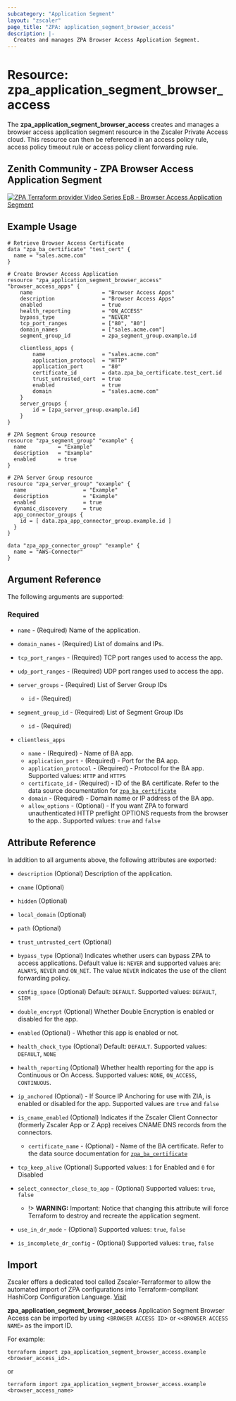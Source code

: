 ```yaml
---
subcategory: "Application Segment"
layout: "zscaler"
page_title: "ZPA: application_segment_browser_access"
description: |-
  Creates and manages ZPA Browser Access Application Segment.
---
```


# Resource: zpa_application_segment_browser_access

The **zpa_application_segment_browser_access** creates and manages a browser access application segment resource in the Zscaler Private Access cloud. This resource can then be referenced in an access policy rule, access policy timeout rule or access policy client forwarding rule.

## Zenith Community - ZPA Browser Access Application Segment

[![ZPA Terraform provider Video Series Ep8 - Browser Access Application Segment](https://raw.githubusercontent.com/zscaler/terraform-provider-zpa/master/images/zpa_browser_access_application_segments.svg)](https://community.zscaler.com/t/zpa-terraform-provider-video-series-ep-8-zpa-browser-access-application-segment/19150)

## Example Usage

```hcl
# Retrieve Browser Access Certificate
data "zpa_ba_certificate" "test_cert" {
  name = "sales.acme.com"
}

# Create Browser Access Application
resource "zpa_application_segment_browser_access" "browser_access_apps" {
    name                      = "Browser Access Apps"
    description               = "Browser Access Apps"
    enabled                   = true
    health_reporting          = "ON_ACCESS"
    bypass_type               = "NEVER"
    tcp_port_ranges           = ["80", "80"]
    domain_names              = ["sales.acme.com"]
    segment_group_id          = zpa_segment_group.example.id

    clientless_apps {
        name                  = "sales.acme.com"
        application_protocol  = "HTTP"
        application_port      = "80"
        certificate_id        = data.zpa_ba_certificate.test_cert.id
        trust_untrusted_cert  = true
        enabled               = true
        domain                = "sales.acme.com"
    }
    server_groups {
        id = [zpa_server_group.example.id]
    }
}

# ZPA Segment Group resource
resource "zpa_segment_group" "example" {
  name          = "Example"
  description   = "Example"
  enabled       = true
}

# ZPA Server Group resource
resource "zpa_server_group" "example" {
  name                  = "Example"
  description           = "Example"
  enabled               = true
  dynamic_discovery     = true
  app_connector_groups {
    id = [ data.zpa_app_connector_group.example.id ]
  }
}

data "zpa_app_connector_group" "example" {
  name = "AWS-Connector"
}

```

## Argument Reference

The following arguments are supported:

### Required

* `name` - (Required) Name of the application.
* `domain_names` - (Required) List of domains and IPs.
* `tcp_port_ranges` - (Required) TCP port ranges used to access the app.
* `udp_port_ranges` - (Required) UDP port ranges used to access the app.

* `server_groups` - (Required) List of Server Group IDs
  * `id` - (Required)

* `segment_group_id` - (Required) List of Segment Group IDs
  * `id` - (Required)

* `clientless_apps`
  * `name` - (Required) - Name of BA app.
  * `application_port` - (Required) - Port for the BA app.
  * `application_protocol` - (Required) - Protocol for the BA app. Supported values: `HTTP` and `HTTPS`
  * `certificate_id` - (Required) - ID of the BA certificate. Refer to the data source documentation for [`zpa_ba_certificate`](https://github.com/zscaler/terraform-provider-zpa/blob/master/docs/data-sources/zpa_ba_certificate.md)
  * `domain` - (Required) - Domain name or IP address of the BA app.
  * `allow_options` - (Optional) - If you want ZPA to forward unauthenticated HTTP preflight OPTIONS requests from the browser to the app.. Supported values: `true` and `false`

## Attribute Reference

In addition to all arguments above, the following attributes are exported:

* `description` (Optional) Description of the application.
* `cname` (Optional)
* `hidden` (Optional)
* `local_domain` (Optional)
* `path` (Optional)
* `trust_untrusted_cert` (Optional)
* `bypass_type` (Optional) Indicates whether users can bypass ZPA to access applications. Default value is: `NEVER` and supported values are: `ALWAYS`, `NEVER` and `ON_NET`. The value `NEVER` indicates the use of the client forwarding policy.
* `config_space` (Optional) Default: `DEFAULT`. Supported values: `DEFAULT`, `SIEM`
* `double_encrypt` (Optional) Whether Double Encryption is enabled or disabled for the app.
* `enabled` (Optional) - Whether this app is enabled or not.
* `health_check_type` (Optional) Default: `DEFAULT`. Supported values: `DEFAULT`, `NONE`
* `health_reporting` (Optional) Whether health reporting for the app is Continuous or On Access. Supported values: `NONE`, `ON_ACCESS`, `CONTINUOUS`.
* `ip_anchored` (Optional) - If Source IP Anchoring for use with ZIA, is enabled or disabled for the app. Supported values are `true` and `false`
* `is_cname_enabled` (Optional) Indicates if the Zscaler Client Connector (formerly Zscaler App or Z App) receives CNAME DNS records from the connectors.
  * `certificate_name` - (Optional) - Name of the BA certificate. Refer to the data source documentation for [`zpa_ba_certificate`](https://github.com/zscaler/terraform-provider-zpa/blob/master/docs/data-sources/zpa_ba_certificate.md)
* `tcp_keep_alive` (Optional) Supported values: ``1`` for Enabled and ``0`` for Disabled

* `select_connector_close_to_app` - (Optional) Supported values: `true`, `false`
    * !> **WARNING:** Important: Notice that changing this attribute will force Terraform to destroy and recreate the application segment.

* `use_in_dr_mode` - (Optional) Supported values: `true`, `false`
* `is_incomplete_dr_config` - (Optional) Supported values: `true`, `false`

## Import

Zscaler offers a dedicated tool called Zscaler-Terraformer to allow the automated import of ZPA configurations into Terraform-compliant HashiCorp Configuration Language.
[Visit](https://github.com/zscaler/zscaler-terraformer)

**zpa_application_segment_browser_access** Application Segment Browser Access can be imported by using <`BROWSER ACCESS ID`> or `<<BROWSER ACCESS NAME>` as the import ID.

For example:

```shell
terraform import zpa_application_segment_browser_access.example <browser_access_id>.
```

or

```shell
terraform import zpa_application_segment_browser_access.example <browser_access_name>
```
